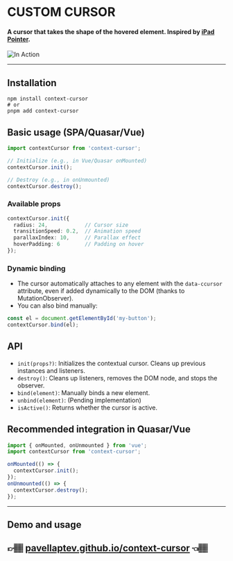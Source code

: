 # CUSTOM CURSOR
#### A cursor that takes the shape of the hovered element. Inspired by [iPad Pointer](https://developer.apple.com/videos/play/wwdc2020/10640).

![In Action](preview/assets/custom-preview.gif)

---

## Installation

```
npm install context-cursor
# or
pnpm add context-cursor
```

## Basic usage (SPA/Quasar/Vue)

```js
import contextCursor from 'context-cursor';

// Initialize (e.g., in Vue/Quasar onMounted)
contextCursor.init();

// Destroy (e.g., in onUnmounted)
contextCursor.destroy();
```

### Available props

```ts
contextCursor.init({
  radius: 24,            // Cursor size
  transitionSpeed: 0.2,  // Animation speed
  parallaxIndex: 10,     // Parallax effect
  hoverPadding: 6        // Padding on hover
});
```

### Dynamic binding

- The cursor automatically attaches to any element with the `data-ccursor` attribute, even if added dynamically to the DOM (thanks to MutationObserver).
- You can also bind manually:

```js
const el = document.getElementById('my-button');
contextCursor.bind(el);
```

## API

- `init(props?)`: Initializes the contextual cursor. Cleans up previous instances and listeners.
- `destroy()`: Cleans up listeners, removes the DOM node, and stops the observer.
- `bind(element)`: Manually binds a new element.
- `unbind(element)`: (Pending implementation)
- `isActive()`: Returns whether the cursor is active.

## Recommended integration in Quasar/Vue

```js
import { onMounted, onUnmounted } from 'vue';
import contextCursor from 'context-cursor';

onMounted(() => {
  contextCursor.init();
});
onUnmounted(() => {
  contextCursor.destroy();
});
```

---

## Demo and usage

## 👉🏽 [pavellaptev.github.io/context-cursor](https://pavellaptev.github.io/context-cursor/) 👈🏽
